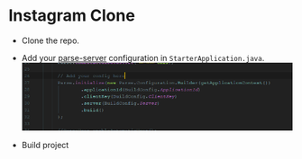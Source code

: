 # Instagram Clone

* Clone the repo.

* Add your [parse-server](https://github.com/parse-community/parse-server-example) configuration in `StarterApplication.java`.
![Parse Config](parse.png)

* Build project